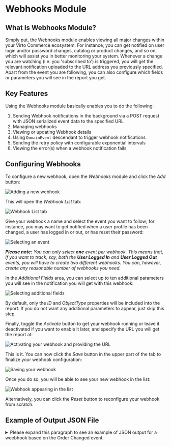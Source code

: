 
# Webhooks Module

## What Is Webhooks Module?

Simply put, the Webhooks module enables viewing all major changes within your Virto Commerce ecosystem. For instance, you can get notified on user login and/or password changes, catalog or product changes, and so on, which will assist you in better monitoring your system. Whenever a change you are watching (i.e. you 'subscribed to') is triggered, you will get the relevant notification uploaded to the URL address you previously specified. Apart from the event you are following, you can also configure which fields or parameters you will see in the report you get.

## Key Features

Using the Webhooks module basically enables you to do the following:
1. Sending Webhook notifications in the background via a POST request with JSON serialized event data to the specified URL
1. Managing webhooks
1. Viewing or updating Webhook details
1. Using `DomainEvent` descendant to trigger webhook notifications 
1. Sending the retry policy with configurable exponential intervals  
1. Viewing the error(s) when a webhook notification fails  

## Configuring Webhooks

To configure a new webhook, open the *Webhooks* module and click the *Add* button:

![Adding a new webhook](./media/01-adding-a-new-webhook.png)

This will open the *Webhook List* tab:

![Webhook List tab](./media/02-webhook-list.png)

Give your webhook a name and select the event you want to follow; for instance, you may want to get notified when a user profile has been changed, a user has logged in or out, or has reset their password:

![Selecting an event](./media/03-selecting-an-event.png)

***Please note:*** *You can only select **one** event per webhook. This means that, if you want to track, say, both the **User Logged In** and **User Logged Out** events, you will have to create two different webhooks. You can, however, create any reasonable number of webhooks you need.*

In the *Additional Fields* area, you can select up to ten additional parameters you will see in the notification you will get with this webhook:

![Selecting additional fields](./media/04-additional-fields.png)

By default, only the *ID* and *ObjectType* properties will be included into the report. If you do not want any additional parameters to appear, just skip this step.

Finally, toggle the *Activate* button to get your webhook running or leave it deactivated if you want to enable it later, and specify the URL you will get the report at:

![Activating your webhook and providing the URL](./media/05-activation-and-url.png)

This is it. You can now click the *Save* button in the upper part of the tab to finalize your webhook configuration:

![Saving your webhook](./media/06-saving-webhook.png)

Once you do so, you will be able to see your new webhook in the list:

![Webhook appearing in the list](./media/07-webhook-appearing-in-the-list)

Alternatively, you can click the *Reset* button to reconfigure your webhook from scratch. 

## Example of Output JSON File

<details><summary>Please expand this paragraph to see an example of JSON output for a weebhook based on the Order Changed event.</summary>

```
{
  "EventId": "VirtoCommerce.OrdersModule.Core.Events.OrderChangedEvent",
  "Attempt": 1,
  "EventBody": "[{\"objectId\":\"1780d797-0990-419b-9937-f1d5a7d7b383\",\"objectType\":\"VirtoCommerce.OrdersModule.Core.Model.CustomerOrder\"}]"
}
    
NOTE: Then you can call the Order API and get the order by its ID using this request: REST /api/order/customerOrders/{id}
```
</details>
